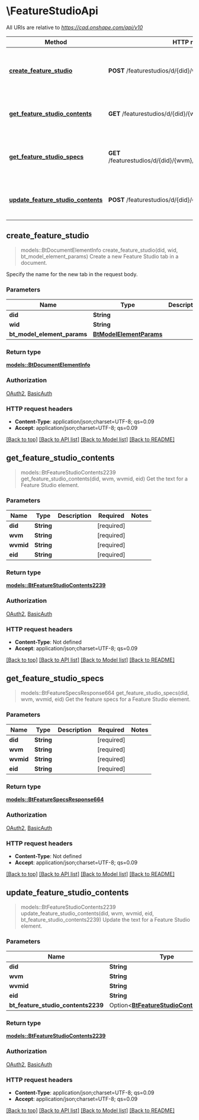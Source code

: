 # \FeatureStudioApi

All URIs are relative to *https://cad.onshape.com/api/v10*

Method | HTTP request | Description
------------- | ------------- | -------------
[**create_feature_studio**](FeatureStudioApi.md#create_feature_studio) | **POST** /featurestudios/d/{did}/w/{wid} | Create a new Feature Studio tab in a document.
[**get_feature_studio_contents**](FeatureStudioApi.md#get_feature_studio_contents) | **GET** /featurestudios/d/{did}/{wvm}/{wvmid}/e/{eid} | Get the text for a Feature Studio element.
[**get_feature_studio_specs**](FeatureStudioApi.md#get_feature_studio_specs) | **GET** /featurestudios/d/{did}/{wvm}/{wvmid}/e/{eid}/featurespecs | Get the feature specs for a Feature Studio element.
[**update_feature_studio_contents**](FeatureStudioApi.md#update_feature_studio_contents) | **POST** /featurestudios/d/{did}/{wvm}/{wvmid}/e/{eid} | Update the text for a Feature Studio element.



## create_feature_studio

> models::BtDocumentElementInfo create_feature_studio(did, wid, bt_model_element_params)
Create a new Feature Studio tab in a document.

Specify the name for the new tab in the request body.

### Parameters


Name | Type | Description  | Required | Notes
------------- | ------------- | ------------- | ------------- | -------------
**did** | **String** |  | [required] |
**wid** | **String** |  | [required] |
**bt_model_element_params** | [**BtModelElementParams**](BtModelElementParams.md) |  | [required] |

### Return type

[**models::BtDocumentElementInfo**](BTDocumentElementInfo.md)

### Authorization

[OAuth2](../README.md#OAuth2), [BasicAuth](../README.md#BasicAuth)

### HTTP request headers

- **Content-Type**: application/json;charset=UTF-8; qs=0.09
- **Accept**: application/json;charset=UTF-8; qs=0.09

[[Back to top]](#) [[Back to API list]](../README.md#documentation-for-api-endpoints) [[Back to Model list]](../README.md#documentation-for-models) [[Back to README]](../README.md)


## get_feature_studio_contents

> models::BtFeatureStudioContents2239 get_feature_studio_contents(did, wvm, wvmid, eid)
Get the text for a Feature Studio element.

### Parameters


Name | Type | Description  | Required | Notes
------------- | ------------- | ------------- | ------------- | -------------
**did** | **String** |  | [required] |
**wvm** | **String** |  | [required] |
**wvmid** | **String** |  | [required] |
**eid** | **String** |  | [required] |

### Return type

[**models::BtFeatureStudioContents2239**](BTFeatureStudioContents-2239.md)

### Authorization

[OAuth2](../README.md#OAuth2), [BasicAuth](../README.md#BasicAuth)

### HTTP request headers

- **Content-Type**: Not defined
- **Accept**: application/json;charset=UTF-8; qs=0.09

[[Back to top]](#) [[Back to API list]](../README.md#documentation-for-api-endpoints) [[Back to Model list]](../README.md#documentation-for-models) [[Back to README]](../README.md)


## get_feature_studio_specs

> models::BtFeatureSpecsResponse664 get_feature_studio_specs(did, wvm, wvmid, eid)
Get the feature specs for a Feature Studio element.

### Parameters


Name | Type | Description  | Required | Notes
------------- | ------------- | ------------- | ------------- | -------------
**did** | **String** |  | [required] |
**wvm** | **String** |  | [required] |
**wvmid** | **String** |  | [required] |
**eid** | **String** |  | [required] |

### Return type

[**models::BtFeatureSpecsResponse664**](BTFeatureSpecsResponse-664.md)

### Authorization

[OAuth2](../README.md#OAuth2), [BasicAuth](../README.md#BasicAuth)

### HTTP request headers

- **Content-Type**: Not defined
- **Accept**: application/json;charset=UTF-8; qs=0.09

[[Back to top]](#) [[Back to API list]](../README.md#documentation-for-api-endpoints) [[Back to Model list]](../README.md#documentation-for-models) [[Back to README]](../README.md)


## update_feature_studio_contents

> models::BtFeatureStudioContents2239 update_feature_studio_contents(did, wvm, wvmid, eid, bt_feature_studio_contents2239)
Update the text for a Feature Studio element.

### Parameters


Name | Type | Description  | Required | Notes
------------- | ------------- | ------------- | ------------- | -------------
**did** | **String** |  | [required] |
**wvm** | **String** |  | [required] |
**wvmid** | **String** |  | [required] |
**eid** | **String** |  | [required] |
**bt_feature_studio_contents2239** | Option<[**BtFeatureStudioContents2239**](BtFeatureStudioContents2239.md)> |  |  |

### Return type

[**models::BtFeatureStudioContents2239**](BTFeatureStudioContents-2239.md)

### Authorization

[OAuth2](../README.md#OAuth2), [BasicAuth](../README.md#BasicAuth)

### HTTP request headers

- **Content-Type**: application/json;charset=UTF-8; qs=0.09
- **Accept**: application/json;charset=UTF-8; qs=0.09

[[Back to top]](#) [[Back to API list]](../README.md#documentation-for-api-endpoints) [[Back to Model list]](../README.md#documentation-for-models) [[Back to README]](../README.md)

